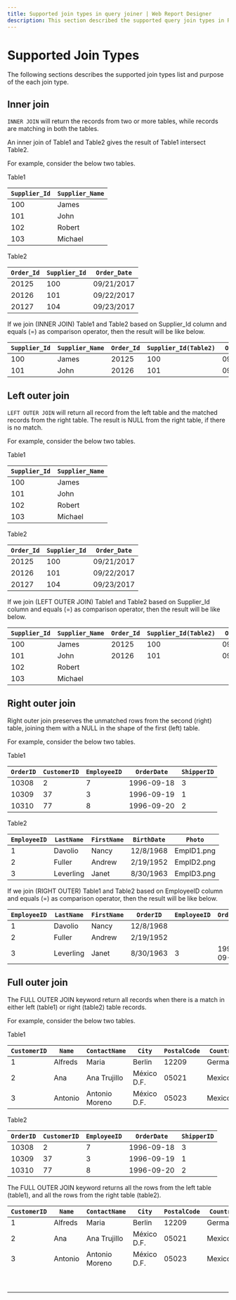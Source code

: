 ```yaml
---
title: Supported join types in query joiner | Web Report Designer
description: This section described the supported query join types in Report Designer and the purpose of each join types.
---
```


# Supported Join Types

The following sections describes the supported join types list and purpose of the each join type.

## Inner join

`INNER JOIN` will return the records from two or more tables, while records are matching in both the tables.

An inner join of Table1 and Table2 gives the result of Table1 intersect Table2.

For example, consider the below two tables.

Table1

| `Supplier_Id` | `Supplier_Name` |
|---------------|-----------------|
| 100           | James           |
| 101           | John            |
| 102           | Robert          |
| 103           | Michael         |

Table2

| `Order_Id` | `Supplier_Id` | `Order_Date` |
|------------|---------------|--------------|
| 20125      | 100           | 09/21/2017   |
| 20126      | 101           | 09/22/2017   |
| 20127      | 104           | 09/23/2017   |

If we join (INNER JOIN) Table1 and Table2 based on Supplier_Id column and equals (=) as comparison operator, then the result will be like below.  

| `Supplier_Id` | `Supplier_Name` | `Order_Id` | `Supplier_Id(Table2)` | `Order_Date` |
|---------------|-----------------|------------|-----------------------|--------------|
| 100           | James           | 20125      | 100                   | 09/21/2017   |
| 101           | John            | 20126      | 101                   | 09/22/2017   |

## Left outer join

`LEFT OUTER JOIN` will return all record from the left table and the matched records from the right table. The result is NULL from the right table, if there is no match.

For example, consider the below two tables.

Table1

| `Supplier_Id` | `Supplier_Name` |
|---------------|-----------------|
| 100           | James           |
| 101           | John            |
| 102           | Robert          |
| 103           | Michael         |

Table2

| `Order_Id` | `Supplier_Id` | `Order_Date` |
|------------|---------------|--------------|
| 20125      | 100           | 09/21/2017   |
| 20126      | 101           | 09/22/2017   |
| 20127      | 104           | 09/23/2017   |

If we join (LEFT OUTER JOIN) Table1 and Table2 based on Supplier_Id column and equals (=) as comparison operator, then the result will be like below.

| `Supplier_Id` | `Supplier_Name`  | `Order_Id` | `Supplier_Id(Table2)` | `Order_Date` |
|---------------|------------------|------------|-----------------------|--------------|
| 100           | James            | 20125      | 100                   | 09/21/2017   |
| 101           | John             | 20126      | 101                   | 09/22/2017   |
| 102           | Robert           |            |                       |              |
| 103           | Michael          |            |                       |              |

## Right outer join

Right outer join preserves the unmatched rows from the second (right) table, joining them with a NULL in the shape of the first (left) table.

For example, consider the below two tables.

Table1

|   `OrderID`    |   `CustomerID`   |   `EmployeeID`  |   `OrderDate`   |   `ShipperID`   |
|--------------|----------------|---------------|---------------|---------------|
|   10308      |   2            |   7           |   1996-09-18  |   3           |
|   10309      |   37           |   3           |   1996-09-19  |   1           |
|   10310      |   77           |   8           |   1996-09-20  |   2           |

Table2

|`EmployeeID` |`LastName` |`FirstName`|`BirthDate`|`Photo`|
|---------------|---------------|---------------|---------------|---------------|
|1  |Davolio |Nancy |12/8/1968 |EmpID1.png|
|2|Fuller|Andrew|2/19/1952|EmpID2.png|
|3|Leverling|Janet|8/30/1963|EmpID3.png|

If we join (RIGHT OUTER) Table1 and Table2 based on EmployeeID column and equals (=) as comparison operator, then the result will be like below.

|`EmployeeID`|`LastName`|`FirstName`|`OrderID`|`EmployeeID`|`OrderDate`|`ShipperID`|
|---------------|---------------|---------------|---------------|---------------|---------------|---------------|
|1|Davolio|Nancy|12/8/1968||||
|2|Fuller|Andrew|2/19/1952||||
|3|Leverling|Janet|8/30/1963|3|1996-09-19|2|

## Full outer join

The FULL OUTER JOIN keyword return all records when there is a match in either left (table1) or right (table2) table records.

For example, consider the below two tables.

Table1

|`CustomerID`|`Name`|`ContactName`|`City`|`PostalCode`|`Country`|
|---------------|-----------|-------------------|---------------|---------------|-----------|
|1|Alfreds|Maria|Berlin|12209|Germany|
|2|Ana|Ana Trujillo|México D.F.|05021|Mexico|
|3|Antonio|Antonio Moreno|México D.F.|05023|Mexico|

Table2

|   `OrderID`    |   `CustomerID`   |   `EmployeeID`  |   `OrderDate`   |   `ShipperID`   |
|--------------|----------------|---------------|---------------|---------------|
|   10308      |   2            |   7           |   1996-09-18  |   3           |
|   10309      |   37           |   3           |   1996-09-19  |   1           |
|   10310      |   77           |   8           |   1996-09-20  |   2           |

The FULL OUTER JOIN keyword returns all the rows from the left table (table1), and all the rows from the right table (table2).

|`CustomerID`|`Name`|`ContactName`|`City`|`PostalCode`|`Country`|`OrderID`|
|---------------|-----------|-------------------|---------------|---------------|-----------|-----------|
|1|Alfreds|Maria|Berlin|12209|Germany||
|2|Ana|Ana Trujillo|México D.F.|05021|Mexico|10308|
|3|Antonio|Antonio Moreno|México D.F.|05023|Mexico|10365|
|||||||10382|
|||||||10351|